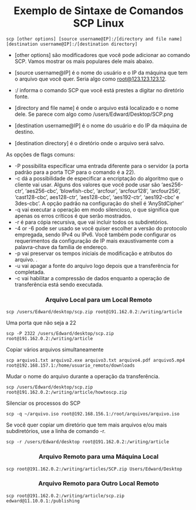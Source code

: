 <h1 align="center">Exemplo de Sintaxe de Comandos SCP Linux </h1>

    scp [other options] [source username@IP]:/[directory and file name] [destination username@IP]:/[destination directory]


* [other options] são modificadores que você pode adicionar ao comando SCP. Vamos mostrar os mais populares dele mais abaixo.

* [source username@IP] é o nome do usuário e o IP da máquina que tem o arquivo que você quer. Seria algo como root@123.123.123.12.

* :/ informa o comando SCP que você está prestes a digitar no diretório fonte.

* [directory and file name] é onde o arquivo está localizado e o nome dele. Se parece com algo como /users/Edward/Desktop/SCP.png

* [destination username@IP] é o nome do usuário e do IP da máquina de destino.

* [destination directory] é o diretório onde o arquivo será salvo.

As opções de flags comuns:   

* -P possibilita especificar uma entrada diferente para o servidor (a porta padrão para a porta TCP para o comando é a 22).
* -c dá a possibilidade de especificar a encriptação do algoritmo que o cliente vai usar. Alguns dos valores que você pode usar são ‘aes256-ctr’, ‘aes256-cbc’, ‘blowfish-cbc’, ‘arcfour’, ‘arcfour128’, ‘arcfour256’, ‘cast128-cbc’, aes128-ctr’, ‘aes128-cbc’, ‘aes192-ctr’, ‘aes192-cbc’ e 3des-cbc’. A opção padrão na configuração do shell é ‘AnyStdCipher’
* -q vai executar a operação em modo silencioso, o que significa que apenas os erros críticos é que serão mostrados.
* -r é para cópia recursiva, que vai incluir todos os subdiretórios.
* -4 or -6 pode ser usado se você quiser escolher a versão do protocolo empregada, sendo IPv4 ou IPv6. Você também pode configurar os requerimentos da configuração de IP mais exaustivamente com a palavra-chave da família de endereço.
* -p vai preservar os tempos iniciais de modificação e atributos do arquivo. .
* -u vai apagar a fonte do arquivo logo depois que a transferência for completada.
* -c vai habilitar a compressão de dados enquanto a operação de transferência está sendo executada.

<h3 align="center"> Arquivo Local para um Local Remoto </h3>

    scp /users/Edward/desktop/scp.zip root@191.162.0.2:/writing/article

Uma porta que não seja a 22
    
    scp -P 2322 /users/Edward/desktop/scp.zip root@191.162.0.2:/writing/article

Copiar vários arquivos simultaneamente

    scp arquivo1.txt arquivo2.exe arquivo3.txt arquivo4.pdf arquivo5.mp4 root@192.168.157.1:/home/usuario_remoto/downloads

Mudar o nome do arquivo durante a operação da transferência.
    
    scp /users/Edward/desktop/scp.zip root@191.162.0.2:/writing/article/howtoscp.zip

Silenciar os processos do SCP

    scp -q ~/arquivo.iso root@192.168.156.1:/root/arquivos/arquivo.iso

Se você quer copiar um diretório que tem mais arquivos e/ou mais subdiretórios, use a linha de comando -r.
    
    scp -r /users/Edward/desktop root@191.162.0.2:/writing/article

<h3 align="center"> Arquivo Remoto para uma Máquina Local </h3>

    scp root@191.162.0.2:/writing/articles/SCP.zip Users/Edward/Desktop

<h3 align="center"> Arquivo Remoto para Outro Local Remoto </h3>

    scp root@191.162.0.2:/writing/article/scp.zip edward@11.10.0.1:/publishing
